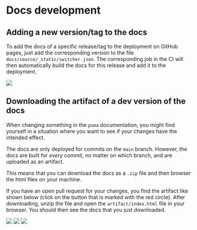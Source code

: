 # Docs development

## Adding a new version/tag to the docs

To add the docs of a specific release/tag to the deployment on GitHub pages, just add
the corresponding version to the file `docs/source/_static/switcher.json`. The
corresponding job in the CI will then automatically build the docs for this release and
add it to the deployment.

![](../assets/version_switcher_update_edit.png)

## Downloading the artifact of a dev version of the docs

When changing something in the `puma` documentation, you might find yourself in a
situation where you want to see if your changes have the intended effect.

The docs are only deployed for commits on the `main` branch. However, the docs are
built for _every_ commit, no matter on which branch, and are uploaded as an artifact.

This means that you can download the docs as a `.zip` file and then browser the html
files on your machine.

If you have an open pull request for your changes, you find the artifact like shown
below (click on the button that is marked with the red circle).
After downloading, unzip the file and open the `artifact/index.html` file in your browser.
You should then see the docs that you just downloaded.

![](../assets/artifact_steps_1.png)
![](../assets/artifact_steps_2.png)
![](../assets/artifact_steps_3.png)

